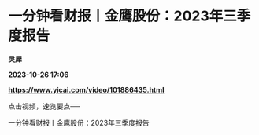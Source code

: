 # 一分钟看财报丨金鹰股份：2023年三季度报告
**灵犀**

**2023-10-26 17:06**

**https://www.yicai.com/video/101886435.html**

点击视频，速览要点──

一分钟看财报丨金鹰股份：2023年三季度报告